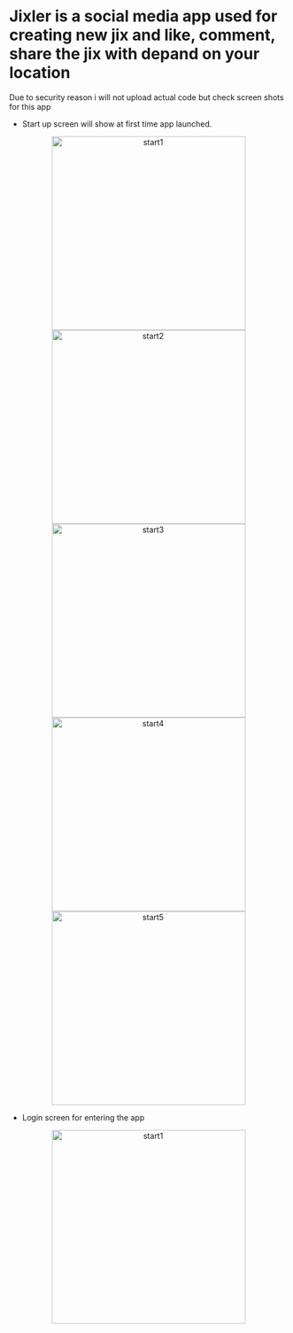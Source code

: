 # Jixler is a social media app used for creating new jix and like, comment, share the jix with depand on your location

Due to security reason i will not upload actual code but check screen shots for this app
- Start up screen will show at first time app launched.
<p align="center">
  <img src="https://github.com/Sharequesid/Sharequesid/blob/main/Jixler/images/1startup.png?raw=true" width="350" title="start1">
  <img src="https://github.com/Sharequesid/Sharequesid/blob/main/Jixler/images/2startup.png?raw=true" width="350" title="start2">
  <img src="https://github.com/Sharequesid/Sharequesid/blob/main/Jixler/images/3startup.png?raw=true" width="350" title="start3">
  <img src="https://github.com/Sharequesid/Sharequesid/blob/main/Jixler/images/4startup.png?raw=true" width="350" title="start4">
  <img src="https://github.com/Sharequesid/Sharequesid/blob/main/Jixler/images/5startup.png" width="350" title="start5">
</p>

- Login screen for entering the app
<p align="center">
  <img src="https://github.com/Sharequesid/Sharequesid/blob/main/Jixler/images/6.2login.png" width="350" title="start1">
</p>
